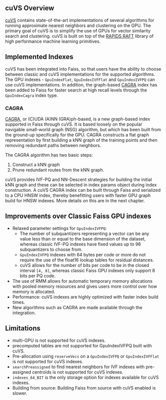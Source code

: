 ## cuVS Overview 

[cuVS](https://github.com/rapidsai/cuvs) contains state-of-the-art implementations of several algorithms for running approximate nearest neighbors and clustering on the GPU. The primary goal of cuVS is to simplify the use of GPUs for vector similarity search and clustering. cuVS is built on top of the [RAPIDS RAFT](https://github.com/rapidsai/raft) library of high performance machine learning primitives.

## Implemented Indexes

cuVS has been integrated into Faiss, so that users have the ability to choose between classic and cuVS implementations for the supported algorithms. The GPU indexes - ```GpuIndexFlat```, ```GpuIndexIVFFlat``` and ```GpuIndexIVFPQ``` can use cuVS implementations. In addition, the graph-based [CAGRA](https://arxiv.org/pdf/2308.15136) index has been added to Faiss for faster search at high recall levels through the ```GpuIndexCagra``` index type.

### CAGRA

[CAGRA](https://arxiv.org/pdf/2308.15136), or (C)UDA (A)NN (GRA)ph-based, is a new graph-based index supported in Faiss through cuVS. It is based loosely on the popular navigable small-world graph (NSG) algorithm, but which has been built from the ground-up specifically for the GPU. CAGRA constructs a flat graph representation by first building a kNN graph of the training points and then removing redundant paths between neighbors.

The CAGRA algorithm has two basic steps:
1. Construct a kNN graph
2. Prune redundant routes from the kNN graph.

cuVS provides IVF-PQ and NN-Descent strategies for building the initial kNN graph and these can be selected in index params object during index construction. A cuVS CAGRA index can be built through Faiss and serialized to a CPU HNSW index, thereby benefitting users with faster GPU graph build for HNSW indexes. More details on this are in the next chapter.

## Improvements over Classic Faiss GPU indexes

* Relaxed parameter settings for `GpuIndexIVFPQ`:
  * The number of subquantizers representing a vector can be any value less than or equal to the base dimension of the dataset, whereas classic IVF-PQ indexes have fixed values up to 96 subquantizers to choose from.
  * `GpuIndexIVFPQ` indexes with 64 bytes per code or more do not require the use of the float16 lookup tables for residual distances.
  * cuVS allows for the number of bits per code to be in the closed interval `[4, 8]`, whereas classic Faiss GPU indexes only support 8 bits per PQ code.
* The use of RMM allows for automatic temporary memory allocations with pooled memory resources and gives users more control over how memory is allocated.
* Performance: cuVS indexes are highly optimized with faster index build times.
* New algorithms such as CAGRA are made available through the integration.

## Limitations

* multi-GPU is not supported for cuVS indexes.
* precomputed tables are not supported for GpuIndexIVFPQ built with cuVS.
* Pre-allocation using `reserveVecs` on a `GpuIndexIVFPQ` or `GpuIndexIVFFlat` is not supported for cuVS indexes.
* `searchPreassigned` to find nearest neighbors for IVF indexes with pre-assigned centroids is not supported for cuVS indexes.
* `indexes_64_BIT` is the only storage option for indexes available for cuVS indexes.
* Building from source: Building Faiss from source with cuVS enabled is slower.